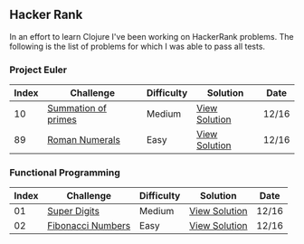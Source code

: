 ## Hacker Rank

In an effort to learn Clojure I've been working on HackerRank problems. The following is the list of problems for which I was able to pass all tests.

### Project Euler

Index     | Challenge                    |Difficulty | Solution            | Date
----------| -----------------------------|-----------| --------------------| ---
10        | [Summation of primes][1]     |Medium     | [View Solution][2]  | 12/16
89        | [Roman Numerals][3]          |Easy       | [View Solution][4]  | 12/16

### Functional Programming

Index     | Challenge                    |Difficulty | Solution            | Date
----------| -----------------------------|-----------| --------------------| ---
01        | [Super Digits][5]            |Medium     | [View Solution][6]  | 12/16
02        | [Fibonacci Numbers][7]       |Easy       | [View Solution][8]  | 12/16

[1]:https://www.hackerrank.com/contests/projecteuler/challenges/euler010
[2]:https://github.com/edalorzo/hacker-rank-clojure/blob/master/src/project_euler/euler10.clj
[3]:https://www.hackerrank.com/contests/projecteuler/challenges/euler089
[4]:https://github.com/edalorzo/hacker-rank-clojure/blob/master/src/project_euler/euler89.clj
[5]:https://www.hackerrank.com/challenges/super-digit
[6]:https://github.com/edalorzo/hacker-rank-clojure/blob/master/src/func_proc/super_digits.clj
[7]:https://www.hackerrank.com/challenges/functional-programming-warmups-in-recursion---fibonacci-numbers
[8]:https://github.com/edalorzo/hacker-rank-clojure/blob/master/src/func_proc/fibonacci.clj

